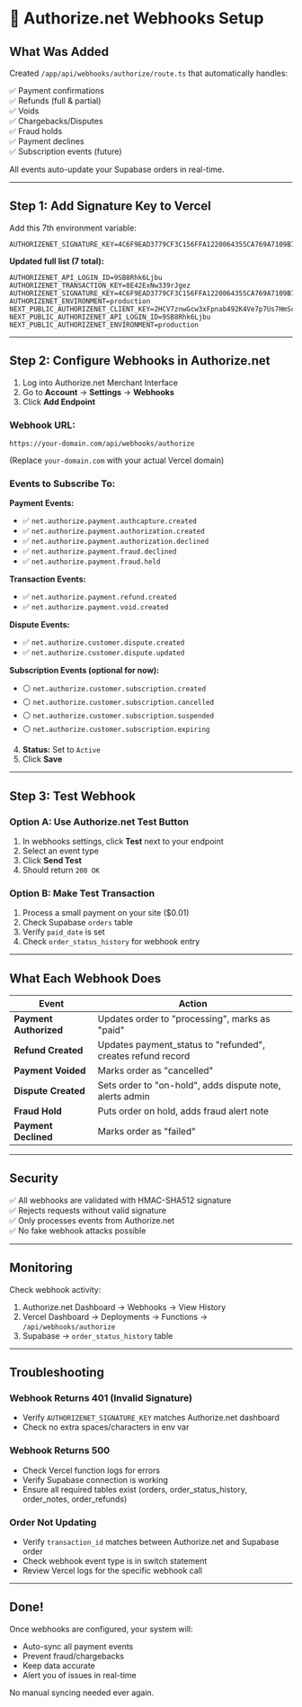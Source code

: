 # 🔔 Authorize.net Webhooks Setup

## What Was Added

Created `/app/api/webhooks/authorize/route.ts` that automatically handles:

✅ Payment confirmations  
✅ Refunds (full & partial)  
✅ Voids  
✅ Chargebacks/Disputes  
✅ Fraud holds  
✅ Payment declines  
✅ Subscription events (future)  

All events auto-update your Supabase orders in real-time.

---

## Step 1: Add Signature Key to Vercel

Add this 7th environment variable:

```
AUTHORIZENET_SIGNATURE_KEY=4C6F9EAD3779CF3C156FFA1220064355CA769A7109B727DB18317277B4551001E09CADB58F0A6E8EC1903AFA0835D3F55FEFA75AD45FDDBF283EFB5BE412D4D6
```

**Updated full list (7 total):**
```
AUTHORIZENET_API_LOGIN_ID=9SB8Rhk6Ljbu
AUTHORIZENET_TRANSACTION_KEY=8E42ExNw339rJgez
AUTHORIZENET_SIGNATURE_KEY=4C6F9EAD3779CF3C156FFA1220064355CA769A7109B727DB18317277B4551001E09CADB58F0A6E8EC1903AFA0835D3F55FEFA75AD45FDDBF283EFB5BE412D4D6
AUTHORIZENET_ENVIRONMENT=production
NEXT_PUBLIC_AUTHORIZENET_CLIENT_KEY=2HCV7znwGcw3xFpnab492K4Ve7p7Us7HmSc5Wf28Uq5NsjTf22FLXezdC87RY7S8
NEXT_PUBLIC_AUTHORIZENET_API_LOGIN_ID=9SB8Rhk6Ljbu
NEXT_PUBLIC_AUTHORIZENET_ENVIRONMENT=production
```

---

## Step 2: Configure Webhooks in Authorize.net

1. Log into Authorize.net Merchant Interface
2. Go to **Account** → **Settings** → **Webhooks**
3. Click **Add Endpoint**

### Webhook URL:
```
https://your-domain.com/api/webhooks/authorize
```
(Replace `your-domain.com` with your actual Vercel domain)

### Events to Subscribe To:

**Payment Events:**
- ✅ `net.authorize.payment.authcapture.created`
- ✅ `net.authorize.payment.authorization.created`
- ✅ `net.authorize.payment.authorization.declined`
- ✅ `net.authorize.payment.fraud.declined`
- ✅ `net.authorize.payment.fraud.held`

**Transaction Events:**
- ✅ `net.authorize.payment.refund.created`
- ✅ `net.authorize.payment.void.created`

**Dispute Events:**
- ✅ `net.authorize.customer.dispute.created`
- ✅ `net.authorize.customer.dispute.updated`

**Subscription Events (optional for now):**
- ⚪ `net.authorize.customer.subscription.created`
- ⚪ `net.authorize.customer.subscription.cancelled`
- ⚪ `net.authorize.customer.subscription.suspended`
- ⚪ `net.authorize.customer.subscription.expiring`

4. **Status:** Set to `Active`
5. Click **Save**

---

## Step 3: Test Webhook

### Option A: Use Authorize.net Test Button
1. In webhooks settings, click **Test** next to your endpoint
2. Select an event type
3. Click **Send Test**
4. Should return `200 OK`

### Option B: Make Test Transaction
1. Process a small payment on your site ($0.01)
2. Check Supabase `orders` table
3. Verify `paid_date` is set
4. Check `order_status_history` for webhook entry

---

## What Each Webhook Does

| Event | Action |
|-------|--------|
| **Payment Authorized** | Updates order to "processing", marks as "paid" |
| **Refund Created** | Updates payment_status to "refunded", creates refund record |
| **Payment Voided** | Marks order as "cancelled" |
| **Dispute Created** | Sets order to "on-hold", adds dispute note, alerts admin |
| **Fraud Hold** | Puts order on hold, adds fraud alert note |
| **Payment Declined** | Marks order as "failed" |

---

## Security

✅ All webhooks are validated with HMAC-SHA512 signature  
✅ Rejects requests without valid signature  
✅ Only processes events from Authorize.net  
✅ No fake webhook attacks possible  

---

## Monitoring

Check webhook activity:
1. Authorize.net Dashboard → Webhooks → View History
2. Vercel Dashboard → Deployments → Functions → `/api/webhooks/authorize`
3. Supabase → `order_status_history` table

---

## Troubleshooting

### Webhook Returns 401 (Invalid Signature)
- Verify `AUTHORIZENET_SIGNATURE_KEY` matches Authorize.net dashboard
- Check no extra spaces/characters in env var

### Webhook Returns 500
- Check Vercel function logs for errors
- Verify Supabase connection is working
- Ensure all required tables exist (orders, order_status_history, order_notes, order_refunds)

### Order Not Updating
- Verify `transaction_id` matches between Authorize.net and Supabase order
- Check webhook event type is in switch statement
- Review Vercel logs for the specific webhook call

---

## Done!

Once webhooks are configured, your system will:
- Auto-sync all payment events
- Prevent fraud/chargebacks
- Keep data accurate
- Alert you of issues in real-time

No manual syncing needed ever again.

